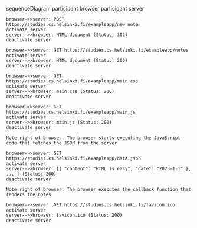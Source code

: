 sequenceDiagram
    participant browser
    participant server

    browser->>server: POST https://studies.cs.helsinki.fi/exampleapp/new_note
    activate server
    server-->>browser: HTML document (Status: 302)
    deactivate server

    browser->>server: GET https://studies.cs.helsinki.fi/exampleapp/notes
    activate server
    server-->>browser: HTML document (Status: 200)
    deactivate server

    browser->>server: GET https://studies.cs.helsinki.fi/exampleapp/main.css
    activate server
    server-->>browser: main.css (Status: 200)
    deactivate server

    browser->>server: GET https://studies.cs.helsinki.fi/exampleapp/main.js
    activate server
    server-->>browser: main.js (Status: 200)
    deactivate server

    Note right of browser: The browser starts executing the JavaScript code that fetches the JSON from the server

    browser->>server: GET https://studies.cs.helsinki.fi/exampleapp/data.json
    activate server
    server-->>browser: [{ "content": "HTML is easy", "date": "2023-1-1" }, ... ] (Status: 200)
    deactivate server    

    Note right of browser: The browser executes the callback function that renders the notes

    browser->>server: GET https://studies.cs.helsinki.fi/favicon.ico
    activate server
    server-->>browser: favicon.ico (Status: 200)
    deactivate server
